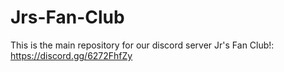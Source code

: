 # Jrs-Fan-Club
This is the main repository for our discord server Jr's Fan Club!: https://discord.gg/6272FhfZy

